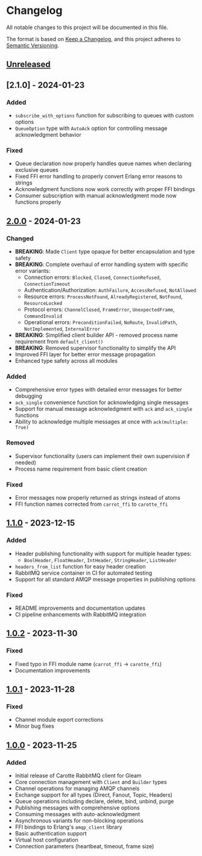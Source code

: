 # Changelog

All notable changes to this project will be documented in this file.

The format is based on [Keep a Changelog](https://keepachangelog.com/en/1.0.0/),
and this project adheres to [Semantic Versioning](https://semver.org/spec/v2.0.0.html).

## [Unreleased]

## [2.1.0] - 2024-01-23

### Added

- `subscribe_with_options` function for subscribing to queues with custom options
- `QueueOption` type with `AutoAck` option for controlling message acknowledgment behavior

### Fixed

- Queue declaration now properly handles queue names when declaring exclusive queues
- Fixed FFI error handling to properly convert Erlang error reasons to strings
- Acknowledgment functions now work correctly with proper FFI bindings
- Consumer subscription with manual acknowledgment mode now functions properly

## [2.0.0] - 2024-01-23

### Changed

- **BREAKING**: Made `Client` type opaque for better encapsulation and type safety
- **BREAKING**: Complete overhaul of error handling system with specific error variants:
  - Connection errors: `Blocked`, `Closed`, `ConnectionRefused`, `ConnectionTimeout`
  - Authentication/Authorization: `AuthFailure`, `AccessRefused`, `NotAllowed`
  - Resource errors: `ProcessNotFound`, `AlreadyRegistered`, `NotFound`, `ResourceLocked`
  - Protocol errors: `ChannelClosed`, `FrameError`, `UnexpectedFrame`, `CommandInvalid`
  - Operational errors: `PreconditionFailed`, `NoRoute`, `InvalidPath`, `NotImplemented`, `InternalError`
- **BREAKING**: Simplified client builder API - removed process name requirement from `default_client()`
- **BREAKING**: Removed supervisor functionality to simplify the API
- Improved FFI layer for better error message propagation
- Enhanced type safety across all modules

### Added

- Comprehensive error types with detailed error messages for better debugging
- `ack_single` convenience function for acknowledging single messages
- Support for manual message acknowledgment with `ack` and `ack_single` functions
- Ability to acknowledge multiple messages at once with `ack(multiple: True)`

### Removed

- Supervisor functionality (users can implement their own supervision if needed)
- Process name requirement from basic client creation

### Fixed

- Error messages now properly returned as strings instead of atoms
- FFI function names corrected from `carrot_ffi` to `carotte_ffi`

## [1.1.0] - 2023-12-15

### Added

- Header publishing functionality with support for multiple header types:
  - `BoolHeader`, `FloatHeader`, `IntHeader`, `StringHeader`, `ListHeader`
- `headers_from_list` function for easy header creation
- RabbitMQ service container in CI for automated testing
- Support for all standard AMQP message properties in publishing options

### Fixed

- README improvements and documentation updates
- CI pipeline enhancements with RabbitMQ integration

## [1.0.2] - 2023-11-30

### Fixed

- Fixed typo in FFI module name (`carrot_ffi` -> `carotte_ffi`)
- Documentation improvements

## [1.0.1] - 2023-11-28

### Fixed

- Channel module export corrections
- Minor bug fixes

## [1.0.0] - 2023-11-25

### Added

- Initial release of Carotte RabbitMQ client for Gleam
- Core connection management with `Client` and `Builder` types
- Channel operations for managing AMQP channels
- Exchange support for all types (Direct, Fanout, Topic, Headers)
- Queue operations including declare, delete, bind, unbind, purge
- Publishing messages with comprehensive options
- Consuming messages with auto-acknowledgment
- Asynchronous variants for non-blocking operations
- FFI bindings to Erlang's `amqp_client` library
- Basic authentication support
- Virtual host configuration
- Connection parameters (heartbeat, timeout, frame size)

[Unreleased]: https://github.com/renatillas/carotte/compare/v2.0.0...HEAD
[2.0.0]: https://github.com/renatillas/carotte/compare/v1.1.0...v2.0.0
[1.1.0]: https://github.com/renatillas/carotte/compare/v1.0.2...v1.1.0
[1.0.2]: https://github.com/renatillas/carotte/compare/v1.0.1...v1.0.2
[1.0.1]: https://github.com/renatillas/carotte/compare/v1.0.0...v1.0.1
[1.0.0]: https://github.com/renatillas/carotte/releases/tag/v1.0.0
